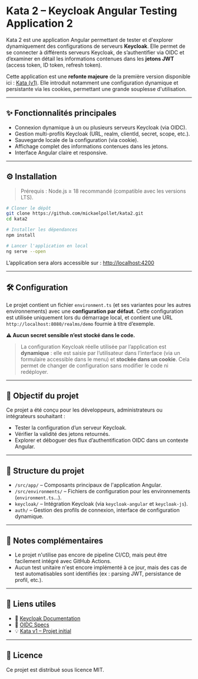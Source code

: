# Kata 2 – Keycloak Angular Testing Application 2

Kata 2 est une application Angular permettant de tester et d'explorer dynamiquement des configurations de serveurs **Keycloak**. Elle permet de se connecter à différents serveurs Keycloak, de s’authentifier via OIDC et d’examiner en détail les informations contenues dans les **jetons JWT** (access token, ID token, refresh token).

Cette application est une **refonte majeure** de la première version disponible ici : [Kata (v1)](https://github.com/mickaelpollet/kata). Elle introduit notamment une configuration dynamique et persistante via les cookies, permettant une grande souplesse d'utilisation.

---

## ✨ Fonctionnalités principales

- Connexion dynamique à un ou plusieurs serveurs Keycloak (via OIDC).
- Gestion multi-profils Keycloak (URL, realm, clientId, secret, scope, etc.).
- Sauvegarde locale de la configuration (via cookie).
- Affichage complet des informations contenues dans les jetons.
- Interface Angular claire et responsive.

---

## ⚙️ Installation

> Prérequis : Node.js ≥ 18 recommandé (compatible avec les versions LTS).

```bash
# Cloner le dépôt
git clone https://github.com/mickaelpollet/kata2.git
cd kata2

# Installer les dépendances
npm install

# Lancer l'application en local
ng serve --open
```

L’application sera alors accessible sur : [http://localhost:4200](http://localhost:4200)

---

## 🛠️ Configuration

Le projet contient un fichier `environment.ts` (et ses variantes pour les autres environnements) avec une **configuration par défaut**. Cette configuration est utilisée uniquement lors du démarrage local, et contient une URL `http://localhost:8080/realms/demo` fournie à titre d’exemple.

**⚠️ Aucun secret sensible n’est stocké dans le code.**

> La configuration Keycloak réelle utilisée par l’application est **dynamique** : elle est saisie par l’utilisateur dans l’interface (via un formulaire accessible dans le menu) et **stockée dans un cookie**. Cela permet de changer de configuration sans modifier le code ni redéployer.

---

## 🧪 Objectif du projet

Ce projet a été conçu pour les développeurs, administrateurs ou intégrateurs souhaitant :

- Tester la configuration d’un serveur Keycloak.
- Vérifier la validité des jetons retournés.
- Explorer et déboguer des flux d’authentification OIDC dans un contexte Angular.

---

## 📁 Structure du projet

- `/src/app/` – Composants principaux de l'application Angular.
- `/src/environments/` – Fichiers de configuration pour les environnements (`environment.ts`...).
- `keycloak/` – Intégration Keycloak (via `keycloak-angular` et `keycloak-js`).
- `auth/` – Gestion des profils de connexion, interface de configuration dynamique.

---

## 📌 Notes complémentaires

- Le projet n'utilise pas encore de pipeline CI/CD, mais peut être facilement intégré avec GitHub Actions.
- Aucun test unitaire n'est encore implémenté à ce jour, mais des cas de test automatisables sont identifiés (ex : parsing JWT, persistance de profil, etc.).

---

## 🔗 Liens utiles

- 🔐 [Keycloak Documentation](https://www.keycloak.org/documentation.html)
- 📘 [OIDC Specs](https://openid.net/connect/)
- 💡 [Kata v1 – Projet initial](https://github.com/mickaelpollet/kata)

---

## 📄 Licence

Ce projet est distribué sous licence MIT.

